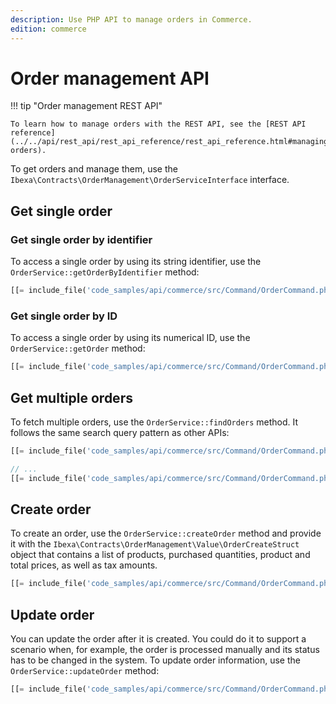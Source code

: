 ```yaml
---
description: Use PHP API to manage orders in Commerce.
edition: commerce
---
```


# Order management API

!!! tip "Order management REST API"

    To learn how to manage orders with the REST API, see the [REST API reference](../../api/rest_api/rest_api_reference/rest_api_reference.html#managing-orders).

To get orders and manage them, use the `Ibexa\Contracts\OrderManagement\OrderServiceInterface` interface.

## Get single order 

### Get single order by identifier

To access a single order by using its string identifier, use the `OrderService::getOrderByIdentifier` method:

``` php
[[= include_file('code_samples/api/commerce/src/Command/OrderCommand.php', 50, 54) =]]
```

### Get single order by ID

To access a single order by using its numerical ID, use the `OrderService::getOrder` method:

``` php
[[= include_file('code_samples/api/commerce/src/Command/OrderCommand.php', 56, 61) =]]
```

## Get multiple orders

To fetch multiple orders, use the `OrderService::findOrders` method. 
It follows the same search query pattern as other APIs:

``` php
[[= include_file('code_samples/api/commerce/src/Command/OrderCommand.php', 10, 15) =]]

// ...
[[= include_file('code_samples/api/commerce/src/Command/OrderCommand.php', 79, 88) =]]
```

## Create order

To create an order, use the `OrderService::createOrder` method and provide 
it with the `Ibexa\Contracts\OrderManagement\Value\OrderCreateStruct` object that contains a list of products, purchased quantities, product and total prices, as well as tax amounts.

``` php
[[= include_file('code_samples/api/commerce/src/Command/OrderCommand.php', 63, 70) =]]
```

## Update order

You can update the order after it is created. 
You could do it to support a scenario when, for example, the order is processed manually and its status has to be changed in the system. 
To update order information, use the `OrderService::updateOrder` method:

``` php
[[= include_file('code_samples/api/commerce/src/Command/OrderCommand.php', 72, 77) =]]
```